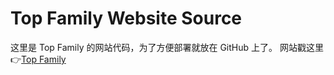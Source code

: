 # Top Family Website Source
这里是 Top Family 的网站代码，为了方便部署就放在 GitHub 上了。
网站戳这里👉[Top Family](http://TopFamily.org)
